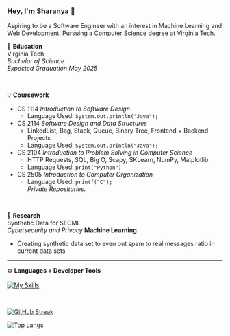 ### Hey, I'm Sharanya 👋

Aspiring to be a Software Engineer with an interest in Machine Learning and Web Development. Pursuing a Computer Science degree at Virginia Tech.

🍎 **Education** <br />
Virginia Tech <br />
*Bachelor of Science* <br />
*Expected Graduation May 2025* <br />

<br />

💡 **Coursework** 
- CS 1114 *Introduction to Software Design*
  - Language Used: `System.out.println("Java");`
- CS 2114 *Software Design and Data Structures*
  - LinkedList, Bag, Stack, Queue, Binary Tree, Frontend + Backend Projects
  - Language Used: `System.out.println("Java");`
- CS 2104 *Introduction to Problem Solving in Computer Science*
  - HTTP Requests, SQL, Big O, Scapy, SKLearn, NumPy, Matplotlib
  - Language Used: `print("Python")`
- CS 2505 *Introduction to Computer Organization*
  - Language Used: `printf("C");` <br />
*Private Repositories.*
  
<br />

🔬 **Research** <br />
Synthetic Data for SECML <br />
*Cybersecurity and Privacy* **Machine Learning** <br />
- Creating synthetic data set to even out spam to real messages ratio in current data sets

---

⚙️ **Languages + Developer Tools** <br />
<br />
[![My Skills](https://skills.thijs.gg/icons?i=java,py,c,docker,figma,html,js,kubernetes,react,swift)](https://skills.thijs.gg)

<br />

[![GitHub Streak](http://github-readme-streak-stats.herokuapp.com?user=your-github-username&theme=dark&background=000000)](https://git.io/streak-stats)

[![Top Langs](https://github-readme-stats.vercel.app/api/top-langs/?username=sharanyap21&layout=compact&theme=vision-friendly-dark)](https://github.com/sharanyap21/github-readme-stats)
